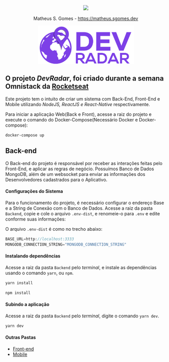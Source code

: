 <p align="center"><a target="_blank" href="https://matheus.sgomes.dev"><img src="https://matheus.sgomes.dev/img/logo_azul.png"></a></p>
<p align="center">Matheus S. Gomes - <a target="_blank" href="https://matheus.sgomes.dev">https://matheus.sgomes.dev</a></p>

<p align="center">
<img src="https://raw.githubusercontent.com/Matheussg42/OmniStack10/master/Web/src/assets/logo.png" style='width: 300px'></a>
</p>


## O projeto _DevRadar_, foi criado durante a semana Omnistack da [Rocketseat](https://rocketseat.com.br)

Este projeto tem o intuito de criar um sistema com Back-End, Front-End e Mobile utilizando _NodeJS, ReactJS e React-Native_ respectivamente.

Para iniciar a aplicação Web(Back e Front), acesse a raiz do projeto e execute o comando do Docker-Compose(Necessário Docker e Docker-compose):

```docker
docker-compose up
```

## Back-end

O Back-end do projeto é responsável por receber as interações feitas pelo Front-End, e aplicar as regras de negócio. Possuímos Banco de Dados MongoDB, além de um websocket para enviar as informações dos Desenvolvedores cadastrados para o Aplicativo.

#### Configurações do Sistema

Para o funcionamento do projeto, é necessário configurar o endereço Base e a String de Conexão com o Banco de Dados. Acesse a raiz da pasta `Backend`, copie e cole o arquivo `.env-dist`, e renomeie-o para `.env` e edite conforme suas informações:

O arquivo `.env-dist` é como no trecho abaixo:

```js
BASE_URL=http://localhost:3333
MONGODB_CONNECTION_STRING="MONGODB_CONNECTION_STRING"
```

#### Instalando dependências

Acesse a raiz da pasta `Backend` pelo _terminal_, e instale as dependências usando o comando `yarn`, ou `npm`.

```js
yarn install
```

```js
npm install
```

#### Subindo a aplicação

Acesse a raiz da pasta `Backend` pelo _terminal_, digite o comando `yarn dev`.

```js
yarn dev
```

#### Outras Pastas

- [Front-end](/Web)
- [Mobile](/mobile)